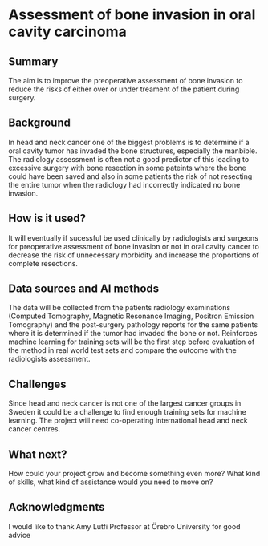 # Assessment of bone invasion in oral cavity carcinoma

## Summary

The aim is to improve the preoperative assessment of bone invasion to reduce the risks of either over or under treament of the patient during surgery.


## Background

In head and neck cancer one of the biggest problems is to determine if a oral cavity tumor has invaded the bone structures, especially the manbible. The radiology assessment is often not a good predictor of this leading to excessive surgery with bone resection in some pateints where the bone could have been saved and also in some patients the risk of not resecting the entire tumor when the radiology had incorrectly indicated no bone invasion. 


## How is it used?
It will eventually if sucessful be used clinically by radiologists and surgeons for preoperative assessment of bone invasion or not in oral cavity cancer to decrease the risk of unnecessary morbidity and increase the proportions of complete resections.


## Data sources and AI methods

The data will be collected from the patients radiology examinations (Computed Tomography, Magnetic Resonance Imaging, Positron Emission Tomography) and the post-surgery pathology reports for the same patients where it is determined if the tumor had invaded the bone or not. Reinforces machine learning for training sets will be the first step before evaluation of the method in real world test sets and compare the outcome with the radiologists assessment.

## Challenges

Since head and neck cancer is not one of the largest cancer groups in Sweden it could be a challenge to find enough training sets for machine learning. The project will need co-operating international head and neck cancer centres.

## What next?

How could your project grow and become something even more? What kind of skills, what kind of assistance would you  need to move on? 


## Acknowledgments

I would like to thank Amy Lutfi Professor at Örebro University for good advice
